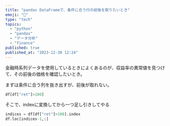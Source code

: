 ```yaml
---
title: "pandas DataFrameで、条件に合う行の前後を取りたいとき"
emoji: "🚀"
type: "tech"
topics:
  - "python"
  - "pandas"
  - "データ分析"
  - "finance"
published: true
published_at: "2023-12-30 12:24"
---
```


金融時系列データを使用しているときによくあるのが、収益率の異常値を見つけて、その前後の価格を確認したいとき。

まずは条件に合う列を抜き出すが、前後が取れない。
```python
df[df["ret"]>100]
```
そこで、indexに変換してから一つ足し引きしてやる

```python
indices = df[df["ret"]>100].index
df.loc[indices-1,:]
```
